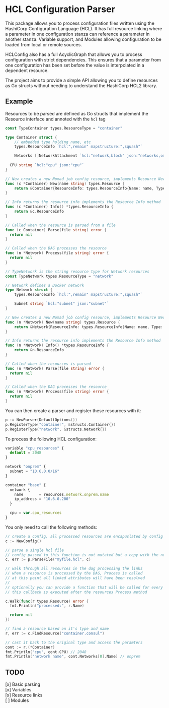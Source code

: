 # HCL Configuration Parser

This package allows you to process configuration files written using the HashiCorp Configuration Language (HCL).
It has full resource linking where a parameter in one configuration stanza can reference a parameter in another stanza.
Variable support, and Modules allowing configuration to be loaded from local or remote sources.

HCLConfig also has a full AcyclicGraph that allows you to process configuration with strict dependencies. This ensures
that a parameter from one configuration has been set before the value is interpolated in a dependent resource.

The project aims to provide a simple API allowing you to define resources as Go structs without needing to understand
the HashiCorp HCL2 library. 

## Example

Resources to be parsed are defined as Go structs that implement the Resource interface and annoted with the `hcl` tag

```go
const TypeContainer types.ResourceType = "container"

type Container struct {
	// embedded type holding name, etc
	types.ResourceInfo `hcl:",remain" mapstructure:",squash"`

	Networks []NetworkAttachment `hcl:"network,block" json:"networks,omitempty"` // Attach to the correct network // only when Image is specified
	
  CPU string `hcl:"cpu" json:"cpu"`
}

// New creates a new Nomad job config resource, implements Resource New method
func (c *Container) New(name string) types.Resource {
	return &Container{ResourceInfo: types.ResourceInfo{Name: name, Type: TypeContainer, Status: types.PendingCreation}}
}

// Info returns the resource info implements the Resource Info method
func (c *Container) Info() *types.ResourceInfo {
	return &c.ResourceInfo
}

// Called when the resource is parsed from a file
func (c Container) Parse(file string) error {
  return nil
}

// Called when the DAG processes the resource
func (n *Network) Process(file string) error {
  return nil
}

// TypeNetwork is the string resource type for Network resources
const TypeNetwork types.ResourceType = "network"

// Network defines a Docker network
type Network struct {
	types.ResourceInfo `hcl:",remain" mapstructure:",squash"`

	Subnet string `hcl:"subnet" json:"subnet"`
}

// New creates a new Nomad job config resource, implements Resource New method
func (n *Network) New(name string) types.Resource {
	return &Network{ResourceInfo: types.ResourceInfo{Name: name, Type: TypeNetwork, Status: types.PendingCreation}}
}

// Info returns the resource info implements the Resource Info method
func (n *Network) Info() *types.ResourceInfo {
	return &n.ResourceInfo
}

// Called when the resources is parsed
func (n *Network) Parse(file string) error {
  return nil
}

// Called when the DAG processes the resource
func (n *Network) Process(file string) error {
  return nil
}
```

You can then create a parser and register these resources with it:

```go
p := NewParser(DefaultOptions())
p.RegisterType("container", &structs.Container{})
p.RegisterType("network", &structs.Network{})
```

To process the following HCL configuration:

```javascript
variable "cpu_resources" {
  default = 2048
}

network "onprem" {
  subnet = "10.6.0.0/16"
}

container "base" {
  network {
    name       = resources.network.onprem.name
    ip_address = "10.6.0.200"
  }

  cpu = var.cpu_resources
}
```

You only need to call the following methods:

```go
// create a config, all processed resources are encapuslated by config
c := NewConfig()

// parse a single hcl file
// config passed to this function is not mutated but a copy with the new resources parsed is returned
c, err := p.ParseFile("myfile.hcl", c)

// walk through all resources in the dag processing the links
// when a resource is processed by the DAG, Process is called
// at this point all linked attributes will have been resolved
//
// optionally you can provide a function that will be called for every resource
// this callback is executed after the resources Process method

c.Walk(func(r types.Resource) error {
  fmt.Println("processed:", r.Name)

  return nil
})

// find a resource based on it's type and name
r, err := c.FindResource("container.consul")

// cast it back to the original type and access the paramters
cont := r.(*Container)
fmt.Println("cpu", cont.CPU) // 2048
fmt.Println("network name", cont.Networks[0].Name) // onprem
```

## TODO
[x] Basic parsing   
[x] Variables  
[x] Resource links   
[ ] Modules   
